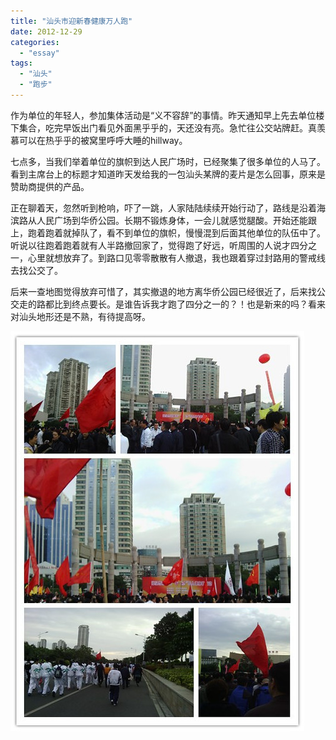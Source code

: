 ```yaml
---
title: "汕头市迎新春健康万人跑"
date: 2012-12-29
categories: 
  - "essay"
tags: 
  - "汕头"
  - "跑步"
---
```


作为单位的年轻人，参加集体活动是“义不容辞”的事情。昨天通知早上先去单位楼下集合，吃完早饭出门看见外面黑乎乎的，天还没有亮。急忙往公交站牌赶。真羡慕可以在热乎乎的被窝里呼呼大睡的hillway。

七点多，当我们举着单位的旗帜到达人民广场时，已经聚集了很多单位的人马了。看到主席台上的标题才知道昨天发给我的一包汕头某牌的麦片是怎么回事，原来是赞助商提供的产品。

正在聊着天，忽然听到枪响，吓了一跳，人家陆陆续续开始行动了，路线是沿着海滨路从人民广场到华侨公园。长期不锻炼身体，一会儿就感觉腿酸。开始还能跟上，跑着跑着就掉队了，看不到单位的旗帜，慢慢混到后面其他单位的队伍中了。听说以往跑着跑着就有人半路撤回家了，觉得跑了好远，听周围的人说才四分之一，心里就想放弃了。到路口见零零散散有人撤退，我也跟着穿过封路用的警戒线去找公交了。

后来一查地图觉得放弃可惜了，其实撤退的地方离华侨公园已经很近了，后来找公交走的路都比到终点要长。是谁告诉我才跑了四分之一的？！也是新来的吗？看来对汕头地形还是不熟，有待提高呀。

![万人行](images/8319428977_94d27932b2_z.jpg)
